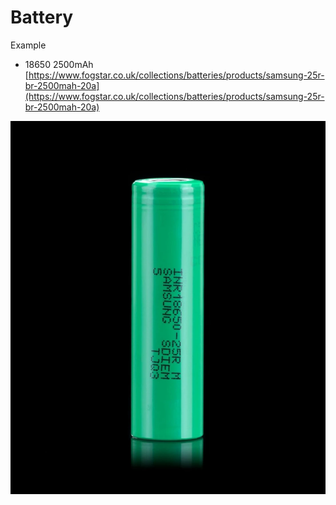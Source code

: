 # Battery

Example

* 18650 2500mAh [https://www.fogstar.co.uk/collections/batteries/products/samsung-25r-br-2500mah-20a](https://www.fogstar.co.uk/collections/batteries/products/samsung-25r-br-2500mah-20a) 

![](../.gitbook/assets/image%20%2829%29.png)


